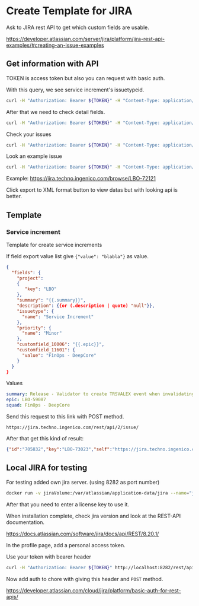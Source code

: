 # Create Template for JIRA

Ask to JIRA rest API to get which custom fields are usable.

https://developer.atlassian.com/server/jira/platform/jira-rest-api-examples/#creating-an-issue-examples

## Get information with API

TOKEN is access token but also you can request with basic auth.

With this query, we see service increment's issuetypeid.

```sh
curl -H "Authorization: Bearer ${TOKEN}" -H "Content-Type: application/json" "https://jira.techno.ingenico.com/rest/api/2/issue/createmeta/LBO/issuetypes" | jq .
```

After that we need to check detail fields.

```sh
curl -H "Authorization: Bearer ${TOKEN}" -H "Content-Type: application/json" "https://jira.techno.ingenico.com/rest/api/2/issue/createmeta/LBO/issuetypes/11707" | jq .
```

Check your issues

```sh
curl -H "Authorization: Bearer ${TOKEN}" -H "Content-Type: application/json" "https://jira.techno.ingenico.com/rest/api/2/search?jql=assignee=eates" | jq .
```

Look an example issue

```sh
curl -H "Authorization: Bearer ${TOKEN}" -H "Content-Type: application/json" "https://jira.techno.ingenico.com/rest/api/2/issue/LBO-72121" | jq .
```

Example: https://jira.techno.ingenico.com/browse/LBO-72121

Click export to XML format button to view datas but with looking api is better.

## Template

### Service increment

Template for create service increments

If field export value list give `{"value": "blabla"}` as value.

```json
{
  "fields": {
    "project":
    {
       "key": "LBO"
    },
    "summary": "{{.summary}}",
    "description": {{or (.description | quote) "null"}},
    "issuetype": {
      "name": "Service Increment"
    },
    "priority": {
      "name": "Minor"
    },
    "customfield_10006": "{{.epic}}",
    "customfield_11601": {
      "value": "FinOps - DeepCore"
    }
  }
}
```

Values

```yml
summary: Release - Validator to create TRSVALEX event when invalidating a transaction
epic: LBO-59087
squad: FinOps - DeepCore
```

Send this request to this link with POST method.

```
https://jira.techno.ingenico.com/rest/api/2/issue/
```

After that get this kind of result:

```json
{"id":"705832","key":"LBO-73023","self":"https://jira.techno.ingenico.com/rest/api/2/issue/705832"}
```

## Local JIRA for testing

For testing added own jira server. (using 8282 as port number)

```sh
docker run -v jiraVolume:/var/atlassian/application-data/jira --name="jira" -d -p 8282:8080 atlassian/jira-software
```

After that you need to enter a license key to use it.

When installation complete, check jira version and look at the REST-API documentation.

https://docs.atlassian.com/software/jira/docs/api/REST/8.20.1/

In the profile page, add a personal access token.

Use your token with bearer header

```sh
curl -H "Authorization: Bearer ${TOKEN}" http://localhost:8282/rest/api/2/issue/SCRM-10
```

Now add auth to chore with giving this header and `POST` method.

https://developer.atlassian.com/cloud/jira/platform/basic-auth-for-rest-apis/
